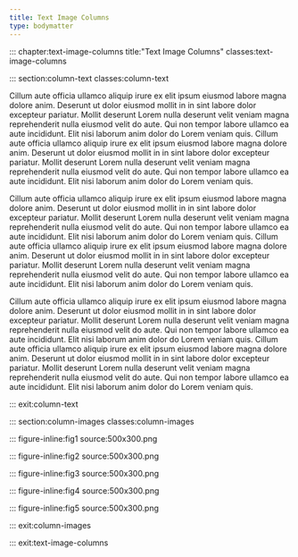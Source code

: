 ```yaml
---
title: Text Image Columns
type: bodymatter
---
```


::: chapter:text-image-columns title:"Text Image Columns" classes:text-image-columns

::: section:column-text classes:column-text

Cillum aute officia ullamco aliquip irure ex elit ipsum eiusmod labore magna dolore anim. Deserunt ut dolor eiusmod mollit in in sint labore dolor excepteur pariatur. Mollit deserunt Lorem nulla deserunt velit veniam magna reprehenderit nulla eiusmod velit do aute. Qui non tempor labore ullamco ea aute incididunt. Elit nisi laborum anim dolor do Lorem veniam quis.
Cillum aute officia ullamco aliquip irure ex elit ipsum eiusmod labore magna dolore anim. Deserunt ut dolor eiusmod mollit in in sint labore dolor excepteur pariatur. Mollit deserunt Lorem nulla deserunt velit veniam magna reprehenderit nulla eiusmod velit do aute. Qui non tempor labore ullamco ea aute incididunt. Elit nisi laborum anim dolor do Lorem veniam quis.

Cillum aute officia ullamco aliquip irure ex elit ipsum eiusmod labore magna dolore anim. Deserunt ut dolor eiusmod mollit in in sint labore dolor excepteur pariatur. Mollit deserunt Lorem nulla deserunt velit veniam magna reprehenderit nulla eiusmod velit do aute. Qui non tempor labore ullamco ea aute incididunt. Elit nisi laborum anim dolor do Lorem veniam quis.
Cillum aute officia ullamco aliquip irure ex elit ipsum eiusmod labore magna dolore anim. Deserunt ut dolor eiusmod mollit in in sint labore dolor excepteur pariatur. Mollit deserunt Lorem nulla deserunt velit veniam magna reprehenderit nulla eiusmod velit do aute. Qui non tempor labore ullamco ea aute incididunt. Elit nisi laborum anim dolor do Lorem veniam quis.

Cillum aute officia ullamco aliquip irure ex elit ipsum eiusmod labore magna dolore anim. Deserunt ut dolor eiusmod mollit in in sint labore dolor excepteur pariatur. Mollit deserunt Lorem nulla deserunt velit veniam magna reprehenderit nulla eiusmod velit do aute. Qui non tempor labore ullamco ea aute incididunt. Elit nisi laborum anim dolor do Lorem veniam quis.
Cillum aute officia ullamco aliquip irure ex elit ipsum eiusmod labore magna dolore anim. Deserunt ut dolor eiusmod mollit in in sint labore dolor excepteur pariatur. Mollit deserunt Lorem nulla deserunt velit veniam magna reprehenderit nulla eiusmod velit do aute. Qui non tempor labore ullamco ea aute incididunt. Elit nisi laborum anim dolor do Lorem veniam quis.

::: exit:column-text

::: section:column-images classes:column-images

::: figure-inline:fig1 source:500x300.png

::: figure-inline:fig2 source:500x300.png

::: figure-inline:fig3 source:500x300.png

::: figure-inline:fig4 source:500x300.png

::: figure-inline:fig5 source:500x300.png


::: exit:column-images

::: exit:text-image-columns

